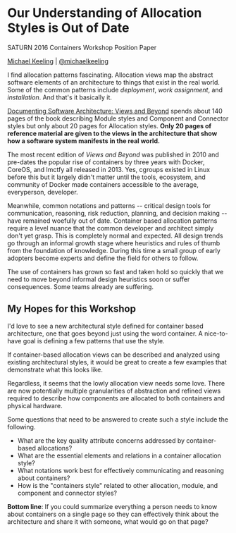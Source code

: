 # Our Understanding of Allocation Styles is Out of Date

SATURN 2016 Containers Workshop Position Paper

[Michael Keeling](http://www.neverletdown.net/) | [@michaelkeeling](https://twitter.com/michaelkeeling)


I find allocation patterns fascinating.  Allocation views map the 
abstract software elements of an architecture to things that exist
in the real world. Some of the common patterns include _deployment_, 
_work assignment_, and _installation_. And that's it basically it.

[Documenting Software Architecture: Views and Beyond](http://amzn.to/25pJuLf)
spends about 140 pages of the book describing Module styles and Component and Connector
styles but only about 20 pages for Allocation styles.  **Only 20 pages
of reference material are given to the views in the architecture that show how a
software system manifests in the real world.**

The most recent edition of _Views and Beyond_ was published in 2010 and 
pre-dates the popular rise of containers by three years with Docker, CoreOS, 
and lmctfy all released in 2013.  Yes, cgroups existed in Linux before this 
but it largely didn't matter until the tools, ecosystem, and community of Docker 
made containers accessible to the average, everyperson, developer.

Meanwhile, common notations and patterns -- critical design tools for 
communication, reasoning, risk reduction, planning, and decision making
-- have remained woefully out of date.  Container based allocation patterns
require a level nuance that the common developer and architect simply don't
yet grasp.  This is completely normal and expected.  All design trends go through an 
informal growth stage where heuristics and rules of thumb from the foundation
of knowledge.  During this time a small group of early adopters become experts
and define the field for others to follow.

The use of containers has grown so fast and taken hold so quickly that we
need to move beyond informal design heuristics soon or suffer consequences.
Some teams already are suffering.


## My Hopes for this Workshop

I'd love to see a new architectural style defined for container based architecture,
one that goes beyond just using the word container.  A nice-to-have goal is
defining a few patterns that use the style.

If container-based allocation views can be described and analyzed using existing
architectural styles, it would be great to create a few examples that demonstrate
what this looks like.

Regardless, it seems that the lowly allocation view needs some love.  There are
now potentially multiple granularities of abstraction and refined views required
to describe how components are allocated to both containers and physical hardware.

Some questions that need to be answered to create such a style include the following.

* What are the key quality attribute concerns addressed by container-based allocations?
* What are the essential elements and relations in a container allocation style?
* What notations work best for effectively communicating and reasoning about containers?
* How is the "containers style" related to other allocation, module, and component and 
  connector styles?

**Bottom line**: If you could summarize everything a person needs to know about containers
on a single page so they can effectively think about the architecture and share it with 
someone, what would go on that page?

